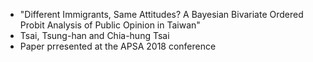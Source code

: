  
 - "Different Immigrants, Same Attitudes? A Bayesian Bivariate Ordered Probit Analysis of Public Opinion in Taiwan"
 - Tsai, Tsung-han and Chia-hung Tsai
 - Paper prresented at the APSA 2018 conference
 
